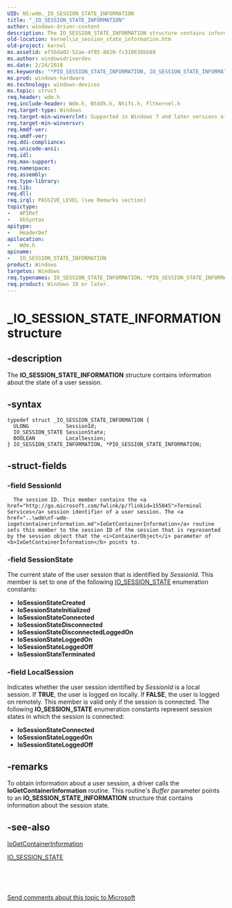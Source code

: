 ```yaml
---
UID: NS:wdm._IO_SESSION_STATE_INFORMATION
title: "_IO_SESSION_STATE_INFORMATION"
author: windows-driver-content
description: The IO_SESSION_STATE_INFORMATION structure contains information about the state of a user session.
old-location: kernel\io_session_state_information.htm
old-project: kernel
ms.assetid: ef56da02-52ae-4f85-8820-fc310638bb89
ms.author: windowsdriverdev
ms.date: 2/24/2018
ms.keywords: "*PIO_SESSION_STATE_INFORMATION, IO_SESSION_STATE_INFORMATION, IO_SESSION_STATE_INFORMATION structure [Kernel-Mode Driver Architecture], PIO_SESSION_STATE_INFORMATION, PIO_SESSION_STATE_INFORMATION structure pointer [Kernel-Mode Driver Architecture], _IO_SESSION_STATE_INFORMATION, kernel.io_session_state_information, kstruct_b_1021e6f4-b82d-4f1d-8664-dbef116240d1.xml, wdm/IO_SESSION_STATE_INFORMATION, wdm/PIO_SESSION_STATE_INFORMATION"
ms.prod: windows-hardware
ms.technology: windows-devices
ms.topic: struct
req.header: wdm.h
req.include-header: Wdm.h, Ntddk.h, Ntifs.h, Fltkernel.h
req.target-type: Windows
req.target-min-winverclnt: Supported in Windows 7 and later versions of the Windows operating system.
req.target-min-winversvr: 
req.kmdf-ver: 
req.umdf-ver: 
req.ddi-compliance: 
req.unicode-ansi: 
req.idl: 
req.max-support: 
req.namespace: 
req.assembly: 
req.type-library: 
req.lib: 
req.dll: 
req.irql: PASSIVE_LEVEL (see Remarks section)
topictype:
-	APIRef
-	kbSyntax
apitype:
-	HeaderDef
apilocation:
-	Wdm.h
apiname:
-	IO_SESSION_STATE_INFORMATION
product: Windows
targetos: Windows
req.typenames: IO_SESSION_STATE_INFORMATION, *PIO_SESSION_STATE_INFORMATION
req.product: Windows 10 or later.
---
```


# _IO_SESSION_STATE_INFORMATION structure


## -description


The <b>IO_SESSION_STATE_INFORMATION</b> structure contains information about the state of a user session.


## -syntax


````
typedef struct _IO_SESSION_STATE_INFORMATION {
  ULONG            SessionId;
  IO_SESSION_STATE SessionState;
  BOOLEAN          LocalSession;
} IO_SESSION_STATE_INFORMATION, *PIO_SESSION_STATE_INFORMATION;
````


## -struct-fields




### -field SessionId


      The session ID. This member contains the <a href="http://go.microsoft.com/fwlink/p/?linkid=155045">Terminal Services</a> session identifier of a user session. The <a href="..\wdm\nf-wdm-iogetcontainerinformation.md">IoGetContainerInformation</a> routine sets this member to the session ID of the session that is represented by the session object that the <i>ContainerObject</i> parameter of <b>IoGetContainerInformation</b> points to.


### -field SessionState

The current state of the user session that is identified by <i>SessionId</i>. This member is set to one of the following <a href="..\wdm\ne-wdm-_io_session_state.md">IO_SESSION_STATE</a> enumeration constants:

<ul>
<li><b>IoSessionStateCreated</b></li>
<li><b>IoSessionStateInitialized</b></li>
<li><b>IoSessionStateConnected</b></li>
<li><b>IoSessionStateDisconnected</b></li>
<li><b>IoSessionStateDisconnectedLoggedOn</b></li>
<li><b>IoSessionStateLoggedOn</b></li>
<li><b>IoSessionStateLoggedOff</b></li>
<li><b>IoSessionStateTerminated</b></li>
</ul>

### -field LocalSession

Indicates whether the user session identified by <i>SessionId</i> is a local session. If <b>TRUE</b>, the user is logged on locally. If <b>FALSE</b>, the user is logged on remotely. This member is valid only if the session is connected. The following <b>IO_SESSION_STATE</b> enumeration constants represent session states in which the session is connected:

<ul>
<li><b>IoSessionStateConnected</b></li>
<li><b>IoSessionStateLoggedOn</b></li>
<li><b>IoSessionStateLoggedOff</b></li>
</ul>

## -remarks



To obtain information about a user session, a driver calls the <b>IoGetContainerInformation</b> routine. This routine's <i>Buffer</i> parameter points to an <b>IO_SESSION_STATE_INFORMATION</b> structure that contains information about the session state.




## -see-also

<a href="..\wdm\nf-wdm-iogetcontainerinformation.md">IoGetContainerInformation</a>



<a href="..\wdm\ne-wdm-_io_session_state.md">IO_SESSION_STATE</a>



 

 

<a href="mailto:wsddocfb@microsoft.com?subject=Documentation%20feedback [kernel\kernel]:%20IO_SESSION_STATE_INFORMATION structure%20 RELEASE:%20(2/24/2018)&amp;body=%0A%0APRIVACY STATEMENT%0A%0AWe use your feedback to improve the documentation. We don't use your email address for any other purpose, and we'll remove your email address from our system after the issue that you're reporting is fixed. While we're working to fix this issue, we might send you an email message to ask for more info. Later, we might also send you an email message to let you know that we've addressed your feedback.%0A%0AFor more info about Microsoft's privacy policy, see http://privacy.microsoft.com/en-us/default.aspx." title="Send comments about this topic to Microsoft">Send comments about this topic to Microsoft</a>

